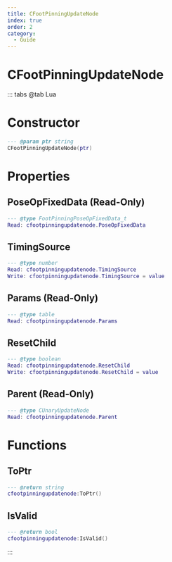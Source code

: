 ```yaml
---
title: CFootPinningUpdateNode
index: true
order: 2
category:
  - Guide
---
```


# CFootPinningUpdateNode

::: tabs
@tab Lua
# Constructor
```lua
--- @param ptr string
CFootPinningUpdateNode(ptr)
```
# Properties
## PoseOpFixedData (Read-Only)
```lua
--- @type FootPinningPoseOpFixedData_t
Read: cfootpinningupdatenode.PoseOpFixedData
```
## TimingSource 
```lua
--- @type number
Read: cfootpinningupdatenode.TimingSource
Write: cfootpinningupdatenode.TimingSource = value
```
## Params (Read-Only)
```lua
--- @type table
Read: cfootpinningupdatenode.Params
```
## ResetChild 
```lua
--- @type boolean
Read: cfootpinningupdatenode.ResetChild
Write: cfootpinningupdatenode.ResetChild = value
```
## Parent (Read-Only)
```lua
--- @type CUnaryUpdateNode
Read: cfootpinningupdatenode.Parent
```
# Functions
## ToPtr
```lua
--- @return string
cfootpinningupdatenode:ToPtr()
```
## IsValid
```lua
--- @return bool
cfootpinningupdatenode:IsValid()
```

:::